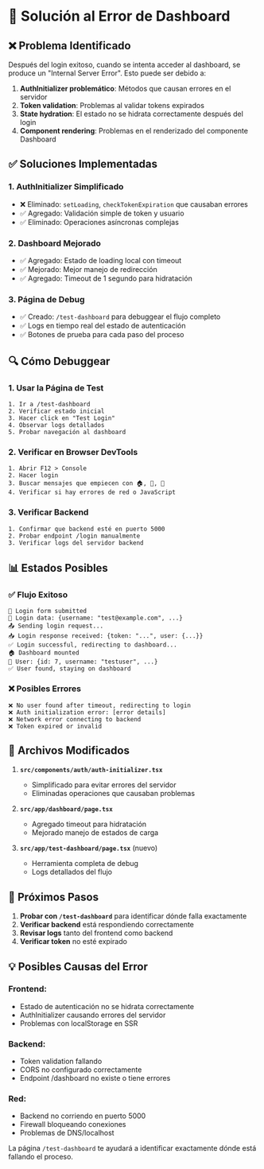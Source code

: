 # 🔧 Solución al Error de Dashboard

## ❌ Problema Identificado

Después del login exitoso, cuando se intenta acceder al dashboard, se produce un "Internal Server Error". Esto puede ser debido a:

1. **AuthInitializer problemático**: Métodos que causan errores en el servidor
2. **Token validation**: Problemas al validar tokens expirados
3. **State hydration**: El estado no se hidrata correctamente después del login
4. **Component rendering**: Problemas en el renderizado del componente Dashboard

## ✅ Soluciones Implementadas

### 1. **AuthInitializer Simplificado**
- ❌ Eliminado: `setLoading`, `checkTokenExpiration` que causaban errores
- ✅ Agregado: Validación simple de token y usuario
- ✅ Eliminado: Operaciones asíncronas complejas

### 2. **Dashboard Mejorado**
- ✅ Agregado: Estado de loading local con timeout
- ✅ Mejorado: Mejor manejo de redirección
- ✅ Agregado: Timeout de 1 segundo para hidratación

### 3. **Página de Debug**
- ✅ Creado: `/test-dashboard` para debuggear el flujo completo
- ✅ Logs en tiempo real del estado de autenticación
- ✅ Botones de prueba para cada paso del proceso

## 🔍 Cómo Debuggear

### 1. **Usar la Página de Test**
```
1. Ir a /test-dashboard
2. Verificar estado inicial
3. Hacer click en "Test Login"
4. Observar logs detallados
5. Probar navegación al dashboard
```

### 2. **Verificar en Browser DevTools**
```
1. Abrir F12 > Console
2. Hacer login
3. Buscar mensajes que empiecen con 🏠, 👤, 🔐
4. Verificar si hay errores de red o JavaScript
```

### 3. **Verificar Backend**
```
1. Confirmar que backend esté en puerto 5000
2. Probar endpoint /login manualmente
3. Verificar logs del servidor backend
```

## 📊 Estados Posibles

### ✅ **Flujo Exitoso**
```
🚀 Login form submitted
📝 Login data: {username: "test@example.com", ...}
📤 Sending login request...
📥 Login response received: {token: "...", user: {...}}
✅ Login successful, redirecting to dashboard...
🏠 Dashboard mounted
👤 User: {id: 7, username: "testuser", ...}
✅ User found, staying on dashboard
```

### ❌ **Posibles Errores**
```
❌ No user found after timeout, redirecting to login
❌ Auth initialization error: [error details]
❌ Network error connecting to backend
❌ Token expired or invalid
```

## 🎯 Archivos Modificados

1. **`src/components/auth/auth-initializer.tsx`**
   - Simplificado para evitar errores del servidor
   - Eliminadas operaciones que causaban problemas

2. **`src/app/dashboard/page.tsx`**
   - Agregado timeout para hidratación
   - Mejorado manejo de estados de carga

3. **`src/app/test-dashboard/page.tsx`** (nuevo)
   - Herramienta completa de debug
   - Logs detallados del flujo

## 🚀 Próximos Pasos

1. **Probar con `/test-dashboard`** para identificar dónde falla exactamente
2. **Verificar backend** está respondiendo correctamente
3. **Revisar logs** tanto del frontend como backend
4. **Verificar token** no esté expirado

## 💡 Posibles Causas del Error

### Frontend:
- Estado de autenticación no se hidrata correctamente
- AuthInitializer causando errores del servidor
- Problemas con localStorage en SSR

### Backend:
- Token validation fallando
- CORS no configurado correctamente
- Endpoint /dashboard no existe o tiene errores

### Red:
- Backend no corriendo en puerto 5000
- Firewall bloqueando conexiones
- Problemas de DNS/localhost

La página `/test-dashboard` te ayudará a identificar exactamente dónde está fallando el proceso.
